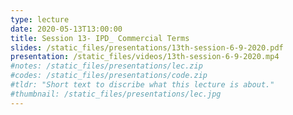 ```yaml
---
type: lecture
date: 2020-05-13T13:00:00
title: Session 13- IPD_ Commercial Terms
slides: /static_files/presentations/13th-session-6-9-2020.pdf
presentation: /static_files/videos/13th-session-6-9-2020.mp4
#notes: /static_files/presentations/lec.zip
#codes: /static_files/presentations/code.zip
#tldr: "Short text to discribe what this lecture is about."
#thumbnail: /static_files/presentations/lec.jpg
---
```

